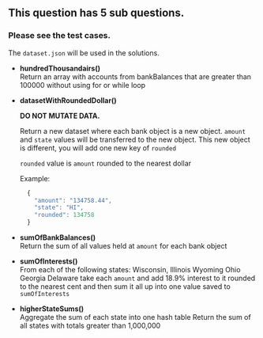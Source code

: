 ## This question has 5 sub questions. 
### Please see the test cases.

The `dataset.json` will be used in the solutions.

- **hundredThousandairs()**  
  Return an array with accounts from bankBalances that are
  greater than 100000 without using for or while loop

- **datasetWithRoundedDollar()** 

  **DO NOT MUTATE DATA.**
 
  Return a new dataset where each bank object is a new object.
  `amount` and `state` values will be transferred to the new object.
  This new object is different, you will add one new key of `rounded`

  `rounded` value is `amount` rounded to the nearest dollar

  Example:
  ```js
    {
      "amount": "134758.44",
      "state": "HI",
      "rounded": 134758
    }
  ```
- **sumOfBankBalances()**  
Return the sum of all values held at `amount` for each bank object

- **sumOfInterests()**  
  From each of the following states:
    Wisconsin, 
    Illinois
    Wyoming
    Ohio
    Georgia
    Delaware
  take each `amount` and add 18.9% interest to it rounded to the nearest cent
  and then sum it all up into one value saved to `sumOfInterests`

- **higherStateSums()**  
  Aggregate the sum of each state into one hash table
  Return the sum of all states with totals greater than 1,000,000
